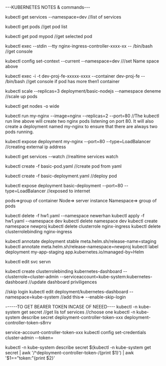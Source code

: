 ---KUBERNETES NOTES & commands---

kubectl get services --namespace=dev
//list of services

kubectl get pods 
//get pod list

kubectl get pod mypod
//get selected pod

kubectl exec --stdin --tty nginx-ingress-controller-xxxx-xx -- /bin/bash
//get console

kubectl config set-context --current --namespace=dev
///set Name space above 

kubectl exec -i -t dev-proj-fe-xxxxx-xxxx --container dev-proj-fe -- /bin/bash
//get console if pod has more then1 container

kubectl scale --replicas=3 deployment/basic-nodejs --namespace deneme
//scale up pods 

kubectl get nodes -o wide

kubectl run my-nginx --image=nginx --replicas=2 --port=80
//The kubectl run line above will create two nginx pods listening on port 80. 
It will also create a deployment named my-nginx to ensure that there are always two pods running.

kubectl expose deployment my-nginx --port=80 --type=LoadBalancer
//creating external ip address

kubectl get services --watch
//realtime services watch

kubectl create -f basic-pod.yaml
//create pod from yaml

kubectl create -f basic-deployment.yaml
//deploy pod

kubectl expose deployment basic-deployment --port=80 --type=LoadBalancer
//exposed to internet

pods=>group of container
Node=> server instance
Namespace=> group of pods

kubectl delete -f hw1.yaml --namespace newerhan
kubectl apply -f hw1.yaml --namespace dev
kubectl delete namespace dev
kubectl create namespace newproj
kubectl delete clusterrole nginx-ingress
kubectl delete clusterrolebinding nginx-ingress


kubectl annotate deployment stable meta.helm.sh/release-name=staging
kubectl annotate  meta.helm.sh/release-namespace=newproj
kubectl label deployment my-app-staging app.kubernetes.io/managed-by=Helm

kubectl edit svc   servn 

kubectl create clusterrolebinding kubernetes-dashboard --clusterrole=cluster-admin --serviceaccount=kube-system:kubernetes-dashboard
//update dashboard priviligences

//skip login
kubectl edit deployment/kubernetes-dashboard --namespace=kube-system
//add this=>  --enable-skip-login

------TO GET BEARER TOKEN INCASE OF NEEED----
kubectl -n kube-system get secret
//get lis tof services
//choose one
kubectl -n kube-system describe secret deployment-controller-token-xxx
deployment-controller-token-s8rrv

service-account-controller-token-xxx
kubectl config set-credentials cluster-admin --token=

kubectl -n kube-system describe secret $(kubectl -n kube-system get secret | awk '/^deployment-controller-token-/{print $1}') | awk '$1=="token:"{print $2}'